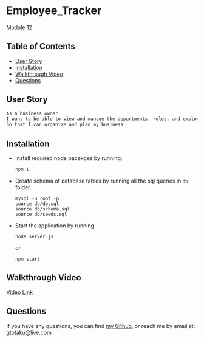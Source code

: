 # Employee_Tracker
Module 12


## Table of Contents
  * [User Story](#user-story)
  * [Installation](#installation)
  * [Walkthrough Video](#walkthrough-video)
  * [Questions](#questions)  

## User Story
```md
As a business owner
I want to be able to view and manage the departments, roles, and employees in my company
So that I can organize and plan my business
```

## Installation

- Install required node pacakges by running:
    ```bash
    npm i
    ```
- Create schema of database tables by running all the sql queries in ```db``` folder.
    ```
    mysql -u root -p
    source db/db.sql
    source db/schema.sql
    source db/seeds.sql
    ```
- Start the application by running
    ```
    node server.js
    ```
    or
    ```
    npm start
    ```



## Walkthrough Video
[Video Link](https://watch.screencastify.com/v/1C2olxwpCSoY6BLKlYIP)

## Questions
If you have any questions, you can find [my Github](https://github.com/gtotaku-tg), or reach me by email at: gtotaku@live.com



